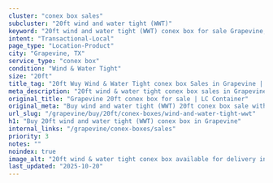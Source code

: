 ```yaml
---
cluster: "conex box sales"
subcluster: "20ft wind and water tight (WWT)"
keyword: "20ft wind and water tight (WWT) conex box for sale Grapevine, TX"
intent: "Transactional-Local"
page_type: "Location-Product"
city: "Grapevine, TX"
service_type: "conex box"
condition: "Wind & Water Tight"
size: "20ft"
title_tag: "20ft Wuy Wind & Water Tight conex box Sales in Grapevine | LC Container"
meta_description: "20ft wind & water tight conex box sales in Grapevine. Fast delivery, competitive pricing. Serving conex boxes area. Quote ID: 660. Call (214) 524-4168 for your free quote today."
original_title: "Grapevine 20ft conex box for sale | LC Container"
original_meta: "Buy wind and water tight (WWT) 20ft conex box sale with local delivery in Grapevine, TX. LC Container — local Since 2003. Request a fast quote today."
url_slug: "/grapevine/buy/20ft/conex-boxes/wind-and-water-tight-wwt"
h1: "Buy 20ft wind and water tight (WWT) conex box in Grapevine"
internal_links: "/grapevine/conex-boxes/sales"
priority: 3
notes: ""
noindex: true
image_alt: "20ft wind & water tight conex box available for delivery in Grapevine"
last_updated: "2025-10-20"
---
```


<!-- TODO: Add unique city/inventory copy, images, and internal links here. -->
